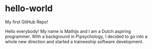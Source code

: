 # hello-world
My first GitHub Repo!

Hello everybody! My name is Mathijs and I am a Dutch aspiring programmer. With a background in P\psychology, I decided to go into a whole new direction and started a traineeship software development. 
